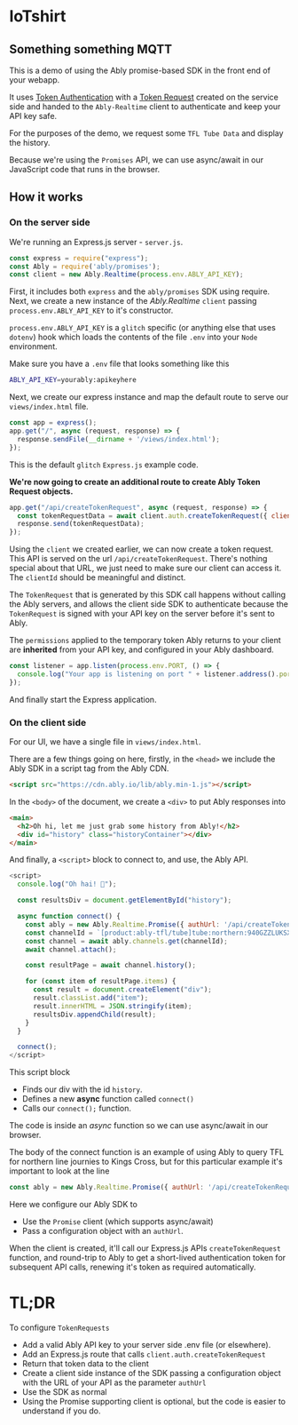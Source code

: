 # IoTshirt 

## Something something MQTT


This is a demo of using the Ably promise-based SDK in the front end of your webapp.

It uses [Token Authentication](https://www.ably.io/documentation/core-features/authentication#token-authentication)
with a [Token Request](https://www.ably.io/documentation/realtime/authentication#token-request) created on the service side and handed to the
`Ably-Realtime` client to authenticate and keep your API key safe.

For the purposes of the demo, we request some `TFL Tube Data` and display the history.

Because we're using the `Promises` API, we can use async/await in our JavaScript code that runs in the browser.


## How it works

### On the server side

We're running an Express.js server - `server.js`.

```js
const express = require("express");
const Ably = require('ably/promises');
const client = new Ably.Realtime(process.env.ABLY_API_KEY);
```
First, it includes both `express` and the `ably/promises` SDK using require.
Next, we create a new instance of the *Ably.Realtime* `client` passing `process.env.ABLY_API_KEY` to it's constructor.

`process.env.ABLY_API_KEY` is a `glitch` specific (or anything else that uses `dotenv`) hook
which loads the contents of the file `.env` into your `Node` environment.

Make sure you have a `.env` file that looks something like this

```bash
ABLY_API_KEY=yourably:apikeyhere
```
Next, we create our express instance and map the default route to serve our `views/index.html` file.

```js
const app = express();
app.get("/", async (request, response) => {
  response.sendFile(__dirname + '/views/index.html');
});
```

This is the default `glitch` `Express.js` example code.

**We're now going to create an additional route to create Ably Token Request objects.**

```js
app.get("/api/createTokenRequest", async (request, response) => {
  const tokenRequestData = await client.auth.createTokenRequest({ clientId: 'ably-client-side-api-calls-demo' });
  response.send(tokenRequestData);
});
```

Using the `client` we created earlier, we can now create a token request. This API is served on the url `/api/createTokenRequest`.
There's nothing special about that URL, we just need to make sure our client can access it. The `clientId` should be meaningful and distinct.

The `TokenRequest` that is generated by this SDK call happens without calling the Ably servers, and allows the client side SDK to authenticate
because the `TokenRequest` is signed with your API key on the server before it's sent to Ably.

The `permissions` applied to the temporary token Ably returns to your client are **inherited** from your API key, and configured in your Ably dashboard.

```js
const listener = app.listen(process.env.PORT, () => {
  console.log("Your app is listening on port " + listener.address().port);
});
```
And finally start the Express application.

### On the client side

For our UI, we have a single file in `views/index.html`.

There are a few things going on here, firstly, in the `<head>` we include the Ably SDK in a script tag from the Ably CDN.

```html
<script src="https://cdn.ably.io/lib/ably.min-1.js"></script>
```
In the `<body>` of the document, we create a `<div>` to put Ably responses into

```html
<main>
  <h2>Oh hi, let me just grab some history from Ably!</h2>
  <div id="history" class="historyContainer"></div>
</main>
```

And finally, a `<script>` block to connect to, and use, the Ably API.

```js
<script>
  console.log("Oh hai! 🖤");

  const resultsDiv = document.getElementById("history");

  async function connect() {
    const ably = new Ably.Realtime.Promise({ authUrl: '/api/createTokenRequest' });
    const channelId = `[product:ably-tfl/tube]tube:northern:940GZZLUKSX:arrivals`;
    const channel = await ably.channels.get(channelId);
    await channel.attach();

    const resultPage = await channel.history(); 

    for (const item of resultPage.items) {
      const result = document.createElement("div");
      result.classList.add("item");
      result.innerHTML = JSON.stringify(item);
      resultsDiv.appendChild(result);
    }
  }

  connect();    
</script>   
```

This script block

- Finds our div with the id `history`.
- Defines a new **async** function called `connect()`
- Calls our `connect();` function.

The code is inside an *async* function so we can use async/await in our browser.

The body of the connect function is an example of using Ably to query TFL for northern line journies to Kings Cross, but for this particular example
it's important to look at the line

```js
const ably = new Ably.Realtime.Promise({ authUrl: '/api/createTokenRequest' });
```

Here we configure our Ably SDK to 
- Use the `Promise` client (which supports async/await)
- Pass a configuration object with an `authUrl`.

When the client is created, it'll call our Express.js APIs `createTokenRequest` function, and round-trip to Ably
to get a short-lived authentication token for subsequent API calls, renewing it's token as required automatically.

# TL;DR

To configure `TokenRequests`

- Add a valid Ably API key to your server side .env file (or elsewhere).
- Add an Express.js route that calls `client.auth.createTokenRequest`
- Return that token data to the client
- Create a client side instance of the SDK passing a configuration object with the URL of your API as the parameter `authUrl`
- Use the SDK as normal
- Using the Promise supporting client is optional, but the code is easier to understand if you do.